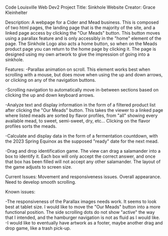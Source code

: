 Code Louisville Web Dev2 Project
Title: Sinkhole Website
Creator: Grace Kleinhelter

Description:
A webpage for a Cider and Mead business. This is composed of two html pages, the landing page that is the majority of the site, and a linked page access by clicking the "Our Meads" button. This button moves using a parallax feature and is only accessibly in the "home" element of the page. The Sinkhole Logo also acts a home button, so when on the Meads product page you can return to the home page by clicking it. The page is designed using my own artwork to give the impression of going into a sinkhole. 

Features:
-Parallax animation on scroll. This element works best when scrolling with a mouse, but does move when using the up and down arrows, or clicking on any of the navigation buttons. 

-Scrolling navigation to automatically move in-between sections based on clicking the up and down keyboard arrows. 

-Analyze text and display information in the form of a filtered product list after clicking the "Our Meads" button. This takes the viewer to a linked page where listed meads are sorted by flavor profiles, from "all" showing every available mead, to sweet, semi-sweet, dry, etc... Clicking on the flavor profiles sorts the meads. 

-Calculate and display data in the form of a fermentation countdown, with the 2023 Spring Equinox as the supposed "ready" date for the next mead. 

-Drag and drop identification game. The view can drag a salamander into a box to identify it. Each box will only accept the correct answer, and once that box has been filled will not accept any other salamander. The layout of the game adjusts to screen size. 

Current Issues: Movement and responsiveness issues. Overall appearance. Need to develop smooth scrolling.

Known issues:

-The responsiveness of the Parallax images needs work. It seems to look best at tablet size. I would like to move the "Our Meads" button into a more functional position. The side scrolling dots do not show "active" the way that I intended, and the hamburger navigation is not as fluid as I would like. 
-I would like to eventually have artwork as a footer, maybe another drag and drop game, like a trash pick-up. 